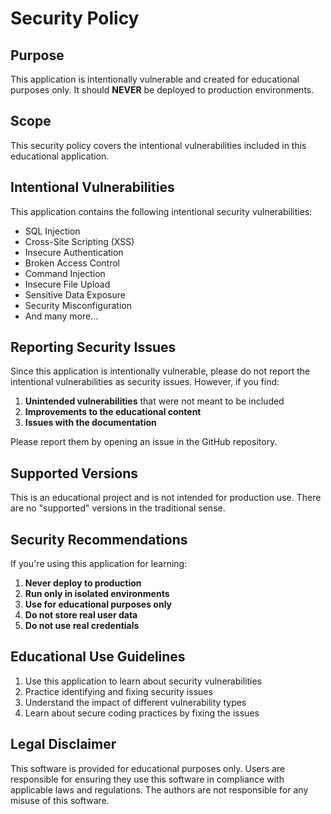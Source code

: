 # Security Policy

## Purpose

This application is intentionally vulnerable and created for educational purposes only. It should **NEVER** be deployed to production environments.

## Scope

This security policy covers the intentional vulnerabilities included in this educational application.

## Intentional Vulnerabilities

This application contains the following intentional security vulnerabilities:

- SQL Injection
- Cross-Site Scripting (XSS)
- Insecure Authentication
- Broken Access Control
- Command Injection
- Insecure File Upload
- Sensitive Data Exposure
- Security Misconfiguration
- And many more...

## Reporting Security Issues

Since this application is intentionally vulnerable, please do not report the intentional vulnerabilities as security issues. However, if you find:

1. **Unintended vulnerabilities** that were not meant to be included
2. **Improvements to the educational content**
3. **Issues with the documentation**

Please report them by opening an issue in the GitHub repository.

## Supported Versions

This is an educational project and is not intended for production use. There are no "supported" versions in the traditional sense.

## Security Recommendations

If you're using this application for learning:

1. **Never deploy to production**
2. **Run only in isolated environments**
3. **Use for educational purposes only**
4. **Do not store real user data**
5. **Do not use real credentials**

## Educational Use Guidelines

1. Use this application to learn about security vulnerabilities
2. Practice identifying and fixing security issues
3. Understand the impact of different vulnerability types
4. Learn about secure coding practices by fixing the issues

## Legal Disclaimer

This software is provided for educational purposes only. Users are responsible for ensuring they use this software in compliance with applicable laws and regulations. The authors are not responsible for any misuse of this software.